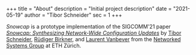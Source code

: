 +++
title = "About"
description = "Initial project description"
date = "2021-05-19"
author = "Tibor Schneider"
sec = 1
+++

_Snowcap_ is a prototype implementation of the SIGCOMM'21 paper [_Snowcap: Synthesizing Network-Wide Configuration Updates_]() by [Tibor Schneider](https://nsg.ee.ethz.ch/people/tibor-schneider/), [Rüdiger Birkner](https://www.rbirkner.ch/), and [Laurent Vanbever](https://www.vanbever.eu/) from the [Networked Systems Group](https://nsg.ee.ethz.ch) at ETH Zürich.

